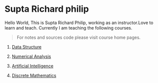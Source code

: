 Supta Richard philip
======================
Hello World,
This is Supta Richard Philip, working as an instructor.Love to learn and teach. Currently I am teaching the following courses.
> For notes and sources code please visit course home pages.

1. [Data Structure](https://suptaphilip.github.io/CityUniversity-DataStructure/)

2. [Numerical Analysis](https://suptaphilip.github.io/Numerical-Analysis/)

3. [Artificial Intelligence](https://suptaphilip.github.io/Artificial-Intelligence/)

4. [Discrete Mathematics](https://suptaphilip.github.io/Discrete-Mathematics/)


